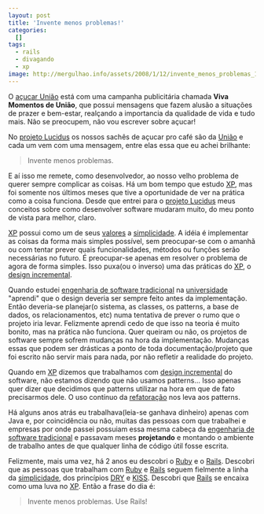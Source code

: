 ```yaml
--- 
layout: post
title: 'Invente menos problemas!'
categories: 
  []
tags:
  - rails
  - divagando
  - xp
image: http://mergulhao.info/assets/2008/1/12/invente_menos_problemas_1.jpg
---
```


O [açucar União][uniao] está com uma campanha publicitária chamada **Viva Momentos de União**, que possui mensagens que fazem alusão a situações de prazer e bem-estar, realçando a importancia da qualidade de vida e tudo mais. Não se preocupem, não vou escrever sobre açucar!

No [projeto Lucidus][lucidus] os nossos sachês de açucar pro café são da [União][uniao] e cada um vem com uma mensagem, entre elas essa que eu achei brilhante:

> Invente menos problemas.

E aí isso me remete, como desenvolvedor, ao nosso velho problema de querer sempre complicar as coisas. Há um bom tempo que estudo [XP][xp], mas foi somente nos últimos meses que tive a oportunidade de ver na prática como a coisa funciona. Desde que entrei para o [projeto Lucidus][lucidus] meus conceitos sobre como desenvolver software mudaram muito, do meu ponto de vista para melhor, claro.

[XP][xp] possui como um de seus [valores][valores] a [simplicidade][simplicidade]. A idéia é implementar as coisas da forma mais simples possível, sem preocupar-se com o amanhã ou com tentar prever quais funcionalidades, métodos ou funções serão necessárias no futuro. É preocupar-se apenas em resolver o problema de agora de forma simples. Isso puxa(ou o inverso) uma das práticas do [XP][xp], o [design incremental][design].

Quando estudei [engenharia de software tradicional][es] na [universidade][unirio] "aprendi" que o design deveria ser sempre feito antes da implementação. Então deveria-se planejar(o sistema, as classes, os patterns, a base de dados, os relacionamentos, etc) numa tentativa de prever o rumo que o projeto iria levar. Felizmente aprendi cedo de que isso na teoria é muito bonito, mas na prática não funciona. Quer queiram ou não, os projetos de software sempre sofrem mudanças na hora da implementação. Mudanças essas que podem ser drásticas a ponto de toda documentação/projeto que foi escrito não servir mais para nada, por não refletir a realidade do projeto.

Quando em [XP][xp] dizemos que trabalhamos com [design incremental][design] do software, não estamos dizendo que não usamos patterns... Isso apenas quer dizer que decidimos que patterns utilizar na hora em que de fato precisarmos dele. O uso contínuo da [refatoração][refatoracao] nos leva aos patterns.

Há alguns anos atrás eu trabalhava(leia-se ganhava dinheiro) apenas com Java e, por coincidência ou não, muitas das pessoas com que trabalhei e empresas por onde passei possuiam essa mesma cabeça da [engenharia de software tradicional][es] e passavam meses **projetando** e montando o ambiente de trabalho antes de que qualquer linha de código útil fosse escrita.

Felizmente, mais uma vez, há 2 anos eu descobri o [Ruby][ruby] e o [Rails][rails]. Descobri que as pessoas que trabalham com [Ruby][ruby] e [Rails][rails] seguem fielmente a linha da [simplicidade][simplicidade], dos princípios [DRY][dry] e [KISS][kiss]. Descobri que [Rails][rails] se encaixa como uma luva no [XP][xp]. Então a frase do dia é:

> Invente menos problemas. Use Rails!

[uniao]: http://www.ciauniao.com.br/
[lucidus]: http://www.rioonrails.com.br/speeches/projeto-lucidus

[xp]: http://www.improveit.com.br/xp
[valores]: http://www.improveit.com.br/xp/valores
[simplicidade]: http://www.improveit.com.br/xp/valores/simplicidade
[design]: http://www.improveit.com.br/xp/praticas/design_incremental

[es]: http://pt.wikipedia.org/wiki/Engenharia_de_software
[unirio]: http://www.uniriotec.br
[rails]: htt://www.rubyonrails.org
[refatoracao]: http://www.improveit.com.br/xp/praticas/refatoracao

[dry]: http://en.wikipedia.org/wiki/Don't_repeat_yourself
[kiss]: http://en.wikipedia.org/wiki/Keep_it_Simple_Stupid
[ruby]: http://www.ruby-lang.org/
